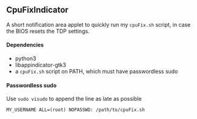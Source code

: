 ## CpuFixIndicator

A short notification area applet to quickly run my `cpuFix.sh` script, in case the BIOS resets the TDP settings.

#### Dependencies
 * python3
 * libappindicator-gtk3
 * a `cpuFix.sh` script on PATH, which must have passwordless sudo
 
#### Passwordless sudo
Use `sudo visudo` to append the line as late as possible
```
MY_USERNAME ALL=(root) NOPASSWD: /path/to/cpuFix.sh
```
